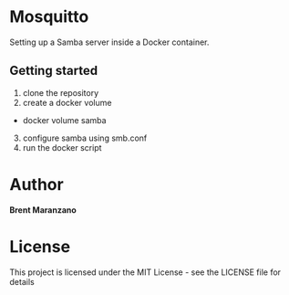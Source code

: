 # Mosquitto
Setting up a Samba server inside a Docker container.

## Getting started
1. clone the repository
2. create a docker volume
* docker volume samba
3. configure samba using smb.conf
3. run the docker script

# Author

**Brent Maranzano**

# License

This project is licensed under the MIT License - see the LICENSE file for details
